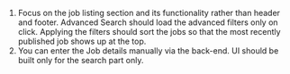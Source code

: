  1. Focus on the job listing section and its functionality rather than header and footer. Advanced Search should load the advanced filters only on click. Applying the filters should sort the jobs so that the most recently published job shows up at the top. 
2. You can enter the Job details manually via the back-end. UI should be built only for the search part only.
